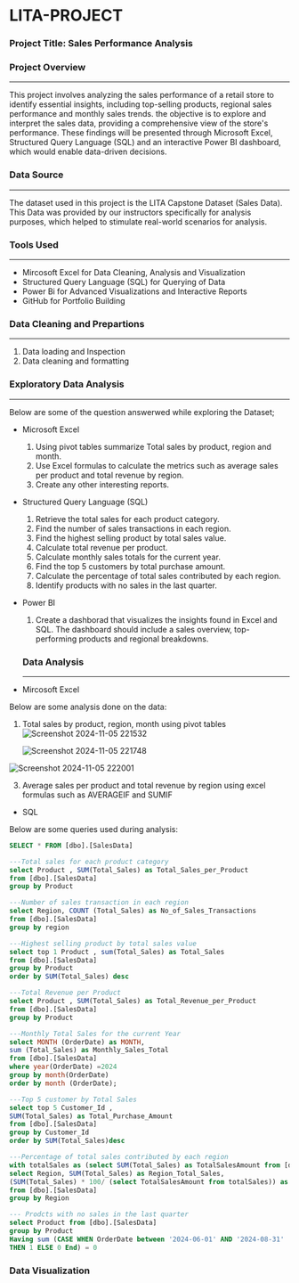 # LITA-PROJECT

### Project Title: Sales Performance Analysis

### Project Overview
---
This project involves analyzing the sales performance of a retail store to identify essential insights, including top-selling products, regional sales performance and monthly sales trends. the objective is to explore and interpret the sales data, providing a comprehensive view of the store's performance. These findings will be presented through Microsoft Excel, Structured Query Language (SQL) and an interactive Power BI dashboard, which would enable data-driven decisions. 

### Data Source
---
The dataset used in this project is the LITA Capstone Dataset (Sales Data). This Data was provided by our instructors specifically for analysis purposes, which helped to stimulate real-world scenarios for analysis.

### Tools Used
---
- Mircosoft Excel for Data Cleaning, Analysis and Visualization
- Structured Query Language (SQL) for Querying of Data
- Power Bi for Advanced Visualizations and Interactive Reports
- GitHub for Portfolio Building

 ### Data Cleaning and Prepartions
 ---
 1. Data loading and Inspection
 2. Data cleaning and formatting

  ### Exploratory Data Analysis
  ---
  Below are some of the question answerwed while exploring the Dataset;
- Microsoft Excel
    1. Using pivot tables summarize Total sales by product, region and month.
    2. Use Excel formulas to calculate the metrics such as average sales per product and total revenue by region.
    3. Create any other interesting reports.

- Structured Query Language (SQL)
   1. Retrieve the total sales for each product category.
   2. Find the number of sales transactions in each region.
   3. Find the highest selling product by total sales value.
   4. Calculate total revenue per product.
   5. Calculate monthly sales totals for the current year.
   6. Find the top 5 customers by total purchase amount.
   7. Calculate the percentage of total sales contributed by each region.
   8. Identify products with no sales in the last quarter.

- Power BI
  1. Create a dashborad that visualizes the insights found in Excel and SQL. The dashboard should include a sales overview, top-performing products and regional breakdowns.
 
  ### Data Analysis
  ---
 - Mircosoft Excel
  
 Below are some analysis done on the data:
1. Total sales by product, region, month using pivot tables
   ![Screenshot 2024-11-05 221532](https://github.com/user-attachments/assets/1459facc-a699-450a-8d8f-391177c841aa)
   
   ![Screenshot 2024-11-05 221748](https://github.com/user-attachments/assets/139b874b-a8c2-4665-824c-4ec3e4d3307b)
   
![Screenshot 2024-11-05 222001](https://github.com/user-attachments/assets/612d19b3-5c0c-4dcf-91cf-5bbb143c6149)


3. Average sales per product and total revenue by region using excel formulas such as AVERAGEIF and SUMIF
   
  - SQL

 Below are some queries used during analysis: 
```SQL
SELECT * FROM [dbo].[SalesData]

---Total sales for each product category 
select Product , SUM(Total_Sales) as Total_Sales_per_Product
from [dbo].[SalesData]
group by Product

---Number of sales transaction in each region
select Region, COUNT (Total_Sales) as No_of_Sales_Transactions
from [dbo].[SalesData]
group by region

---Highest selling product by total sales value
select top 1 Product , sum(Total_Sales) as Total_Sales
from [dbo].[SalesData]
group by Product
order by SUM(Total_Sales) desc

---Total Revenue per Product
select Product , SUM(Total_Sales) as Total_Revenue_per_Product
from [dbo].[SalesData]
group by Product

---Monthly Total Sales for the current Year
select MONTH (OrderDate) as MONTH,
sum (Total_Sales) as Monthly_Sales_Total
from [dbo].[SalesData]
where year(OrderDate) =2024
group by month(OrderDate)
order by month (OrderDate);

---Top 5 customer by Total Sales
select top 5 Customer_Id , 
SUM(Total_Sales) as Total_Purchase_Amount
from [dbo].[SalesData]
group by Customer_Id
order by SUM(Total_Sales)desc

---Percentage of total sales contributed by each region
with totalSales as (select SUM(Total_Sales) as TotalSalesAmount from [dbo].[SalesData])
select Region, SUM(Total_Sales) as Region_Total_Sales,
(SUM(Total_Sales) * 100/ (select TotalSalesAmount from totalSales)) as Percentage_of_Total_Sales
from [dbo].[SalesData]
group by Region

--- Prodcts with no sales in the last quarter
select Product from [dbo].[SalesData]
group by Product
Having sum (CASE WHEN OrderDate between '2024-06-01' AND '2024-08-31'
THEN 1 ELSE 0 End) = 0
```

### Data Visualization

  

  
   
